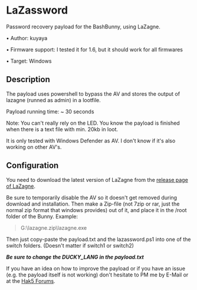 # LaZassword
Password recovery payload for the BashBunny, using LaZagne.

• Author: kuyaya

• Firmware support: I tested it for 1.6, but it should work for all firmwares

• Target: Windows

## Description
The payload uses powershell to bypass the AV and stores the output of lazagne (runned as admin) in a lootfile.

Payload running time: ~ 30 seconds

Note: You can't really rely on the LED. You know the payload is finished when there is a text file with min. 20kb in loot.

It is only tested with Windows Defender as AV. I don't know if it's also working on other AV's.

## Configuration
You need to download the latest version of LaZagne from the [release page of LaZagne](https://github.com/AlessandroZ/LaZagne/releases).

Be sure to temporarily disable the AV so it doesn't get removed during download and installation. Then make a Zip-file (not 7zip or rar, just the normal zip format that windows provides) out of it, and place it in the /root folder of the Bunny.
Example: 
> G:\lazagne.zip\lazagne.exe

Then just copy-paste the payload.txt and the lazassword.ps1 into one of the switch folders. (Doesn't matter if switch1 or switch2)

***Be sure to change the DUCKY_LANG in the payload.txt***

If you have an idea on how to improve the payload or if you have an issue (e.g. the payload itself is not working) don't hesitate to PM me by E-Mail or at the [Hak5 Forums](https://forums.hak5.org/profile/63440-kuyaya/).
